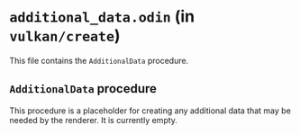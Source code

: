# `additional_data.odin` (in `vulkan/create`)

This file contains the `AdditionalData` procedure.

## `AdditionalData` procedure

This procedure is a placeholder for creating any additional data that may be needed by the renderer. It is currently empty.
